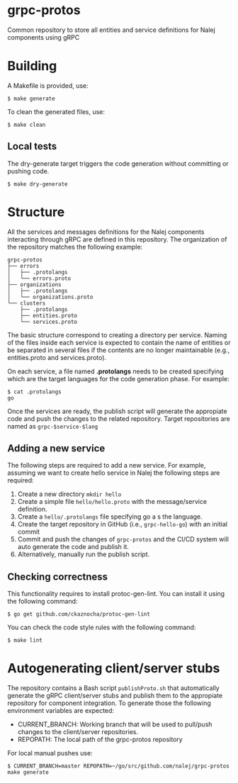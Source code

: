 # grpc-protos
Common repository to store all entities and service definitions for Nalej components using gRPC

# Building

A Makefile is provided, use:

```
$ make generate
```

To clean the generated files, use:

```
$ make clean
```

## Local tests

The dry-generate target triggers the code generation without committing or pushing code.

```
$ make dry-generate
```

# Structure

All the services and messages definitions for the Nalej components interacting through gRPC are defined in this repository. The organization of the repository matches the following example:

```
grpc-protos
├── errors
│   ├── .protolangs
│   └── errors.proto
├── organizations
│   ├── .protolangs
│   └── organizations.proto
└── clusters
    ├── .protolangs
    ├── entities.proto
    └── services.proto
```

The basic structure correspond to creating a directory per service. Naming of the files inside each service is expected to contain the name of entities or be separated in several files if the contents are no longer maintainable (e.g., entities.proto and services.proto).

On each service, a file named **.protolangs** needs to be created specifying which are the target languages for the code generation phase. For example:

```
$ cat .protolangs
go
```

Once the services are ready, the publish script will generate the appropiate code and push the changes to the related repository. Target repositories are named as `grpc-$service-$lang`

## Adding a new service

The following steps are required to add a new service. For example, assuming we want to create hello service in Nalej the following steps are required:

1. Create a new directory `mkdir hello`
2. Create a simple file `hello/hello.proto` with the message/service definition.
3. Create a `hello/.protolangs` file specifying go a s the language.
4. Create the target repository in GitHub (i.e., `grpc-hello-go`) with an initial commit
5. Commit and push the changes of `grpc-protos` and the CI/CD system will auto generate the code and publish it.
6. Alternatively, manually run the publish script.

## Checking correctness

This functionality requires to install protoc-gen-lint. You can install it using the following command:

```
$ go get github.com/ckaznocha/protoc-gen-lint
```

You can check the code style rules with the following command:

```
$ make lint
```

# Autogenerating client/server stubs

The repository contains a Bash script `publishProto.sh` that automatically generate the gRPC client/server stubs and publish them to the appropiate repository for component integration. To generate those the following environment variables are expected:

* CURRENT_BRANCH: Working branch that will be used to pull/push changes to the client/server repositories.
* REPOPATH: The local path of the grpc-protos repository

For local manual pushes use:

```
$ CURRENT_BRANCH=master REPOPATH=~/go/src/github.com/nalej/grpc-protos make generate
```
